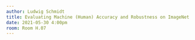 ```yaml
---
author: Ludwig Schmidt
title: Evaluating Machine (Human) Accuracy and Robustness on ImageNet
date: 2021-05-30 4:00pm
room: Room H.07
---
```

